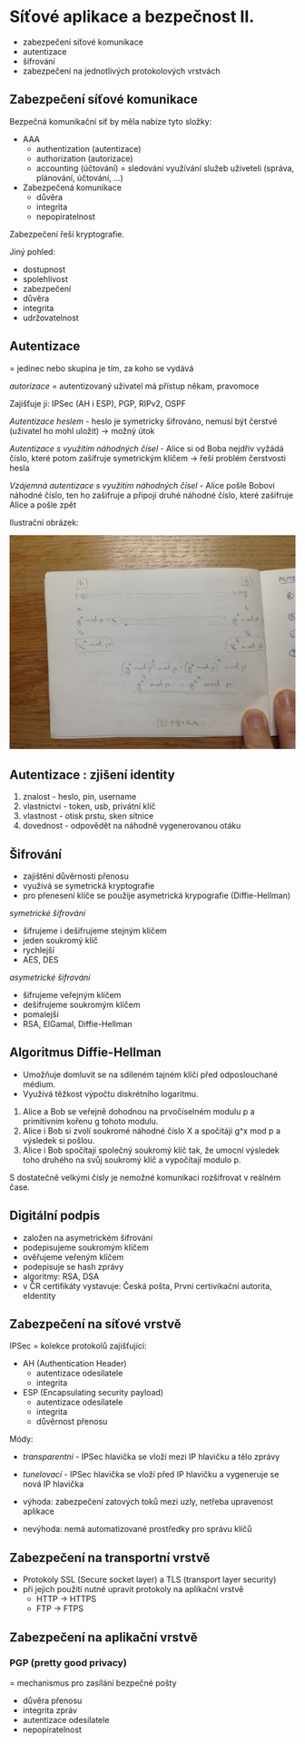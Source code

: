 # Síťové aplikace a bezpečnost II.
- zabezpečení síťové komunikace
- autentizace
- šifrování
- zabezpečení na jednotlivých protokolových vrstvách

## Zabezpečení síťové komunikace
Bezpečná komunikační síť by měla nabíze tyto složky:

- AAA
    - authentization (autentizace)
    - authorization (autorizace)
    - accounting (účtování) = sledování využívání služeb uživeteli (správa, plánování, účtování, ...)
- Zabezpečená komunikace
    - důvěra
    - integrita
    - nepopiratelnost

Zabezpečení řeší kryptografie.

Jiný pohled:

- dostupnost
- spolehlivost
- zabezpečení
- důvěra
- integrita
- udržovatelnost

## Autentizace
= jedinec nebo skupina je tím, za koho se vydává

_autorizace_ = autentizovaný uživatel má přístup někam, pravomoce

Zajišťuje ji: IPSec (AH i ESP), PGP, RIPv2, OSPF

_Autentizace heslem_ - heslo je symetricky šifrováno, nemusí být čerstvé (uživatel ho mohl uložit) -> možný útok

_Autentizace s využitím náhodných čísel_ - Alice si od Boba nejdřív vyžádá číslo, které potom zašifruje symetrickým klíčem -> řeší problém čerstvosti hesla

_Vzájemná autentizace s využitím náhodných čísel_ - Alice pošle Bobovi náhodné číslo, ten ho zašifruje a připojí druhé náhodné číslo, které zašifruje Alice a pošle zpět

Ilustrační obrázek:

![](16/IMG_4509.JPG)

## Autentizace : zjišení identity

1. znalost - heslo, pin, username
2. vlastnictví - token, usb, privátní klíč
3. vlastnost - otisk prstu, sken sítnice
4. dovednost - odpovědět na náhodně vygenerovanou otáku

## Šifrování
- zajištění důvěrnosti přenosu
- využívá se symetrická kryptografie
- pro přenesení klíče se použije asymetrická krypografie (Diffie-Hellman)

_symetrické šifrování_

- šifrujeme i dešifrujeme stejným klíčem
- jeden soukromý klíč
- rychlejší
- AES, DES

_asymetrické šifrování_

- šifrujeme veřejným klíčem
- dešifrujeme soukromým klíčem
- pomalejší
- RSA, ElGamal, Diffie-Hellman

## Algoritmus Diffie-Hellman
- Umožňuje domluvit se na sdíleném tajném klíči před odposlouchané médium.
- Využívá těžkost výpočtu diskrétního logaritmu.

1. Alice a Bob se veřejně dohodnou na prvočíselném modulu p a primitivním kořenu g tohoto modulu.
2. Alice i Bob si zvolí soukromé náhodné číslo X a spočítájí g^x mod p a výsledek si pošlou.
3. Alice i Bob spočítají společný soukromý klíč tak, že umocní výsledek toho druhého na svůj soukromý klíč a vypočítají modulo p.

S dostatečně velkými čísly je nemožné komunikaci rozšifrovat v reálném čase.

## Digitální podpis
- založen na asymetrickém šifrování
- podepisujeme soukromým klíčem
- ověřujeme veřeným klíčem
- podepisuje se hash zprávy
- algoritmy: RSA, DSA
- v ČR certifikáty vystavuje: Česká pošta, První certivikační autorita, eIdentity

## Zabezpečení na síťové vrstvě

IPSec = kolekce protokolů zajišťující:

- AH (Authentication Header)
    - autentizace odesílatele
    - integrita
- ESP (Encapsulating security payload)
    - autentizace odesílatele
    - integrita
    - důvěrnost přenosu

Módy:
- _transparentní_ - IPSec hlavička se vloží mezi IP hlavičku a tělo zprávy
- _tunelovací_ - IPSec hlavička se vloží před IP hlavičku a vygeneruje se nová IP hlavička

- výhoda: zabezpečení zatových toků mezi uzly, netřeba upravenost aplikace
- nevýhoda: nemá automatizované prostředky pro správu klíčů

## Zabezpečení na transportní vrstvě
- Protokoly SSL (Secure socket layer) a TLS (transport layer security)
- při jejich použití nutné upravit protokoly na aplikační vrstvě
    - HTTP -> HTTPS
    - FTP -> FTPS

## Zabezpečení na aplikační vrstvě

### PGP (pretty good privacy)
= mechanismus pro zasílání bezpečné pošty

- důvěra přenosu
- integrita zpráv
- autentizace odesílatele
- nepopiratelnost

